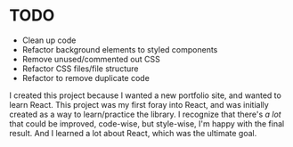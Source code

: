 # TODO
- Clean up code
- Refactor background elements to styled components
- Remove unused/commented out CSS
- Refactor CSS files/file structure
- Refactor to remove duplicate code

I created this project because I wanted a new portfolio site, and wanted to learn React. This project was my first foray into React, and was initially created as a way to learn/practice the library. I recognize that there's *a lot* that could be improved, code-wise, but style-wise, I'm happy with the final result. And I learned a lot about React, which was the ultimate goal.